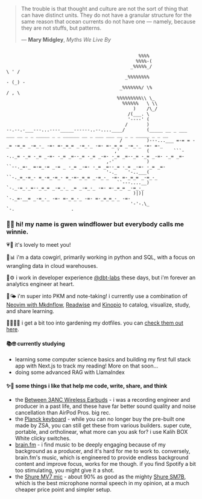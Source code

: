 > The trouble is that thought and culture are not the sort of thing that can have distinct units. 
> They do not have a granular structure for the same reason that ocean currents do not have one — namely, because they are not stuffs, but patterns.
>
> — **Mary Midgley**, _Myths We Live By_
```shell
                            
                                                 %%%%
                                                %%%%-(
                                              _%%%%%_/                        \ ' /
                                            _%%%%%%%%                        - (_) -
                                          _%%%%%%%/ \%                        / , \
                                         %%%%%%%%%\\ \_
                                           %%%%%%   \ \\
                                               )    /\_/
                                             /(___. \
                                             '----' (
                                            /       )
--.--.-___---...----_____------..--....____/        (_____ __ _ ___ ___ __ _ _ _____ _ _ ______ __ _ ___ ___ __ _ _ _____ _ _ __
                                          /         )---...___ =-= = -_= -=_= _-=_-_ -=- =-_=_= _-=_-_ -=- =-_=_= _-=_-_ -=- =-_
                                        ,'          (         ```--.._= -_= -_= _-=- -_= _=--_= -_= _-=- -_= _=--_= -_= _-=- -_= _=-
                                     ,-'            )                 ``--._=-_ =-=_-= _-= _ -_= _-=- -_= _=--_= -_= _-=- -_= _=-
                                     '-._    '-..___(                       ``-._=_-=_- =_-=_-=_- =_-=-_=_= _-=_-_ -=- =-_=_= _-=_-_ 
                                         ``---....__)                            `-._-=_-_=--_=_= _-=_-_ _= _-=_-_ -=- =-_=_= _-=_-_ 
                                               )|)|                                  `-._=-__= _-=_-_ -=- =-_=_-_ -=- =-_=_=_-_ -=- 
                                              '-'-.\_                                    `-.                     .                                                               
```
### 👋🌻 hi! my name is gwen windflower but everybody calls me winnie.

💗🤗 it's lovely to meet you!

🤠📊 i'm a data cowgirl, primarily working in python and SQL, with a focus on wrangling data in cloud warehouses.

🍊⚙️ i work in developer experience [@dbt-labs](https://github.com/dbt-labs) these days, but i'm forever an analytics engineer at heart.

🌱🌤️ i'm super into PKM and note-taking! i currently use a combination of [Neovim with Mkdnflow](https://github.com/jakewvincent/mkdnflow.nvim), [Readwise](https://readwise.io) and [Kinopio](https://kinopio.club) to catalog, visualize, study, and share learning.

👩🏻‍🌾📝 i get a bit too into gardening my dotfiles. you can [check them out here](https://github.com/gwenwindflower/charm-school).

#### 📚🤓 currently studying
- learning some computer science basics and building my first full stack app with Next.js to track my reading! More on that soon...
- doing some advanced RAG with LlamaIndex

#### ✨🌸 some things i like that help me code, write, share, and think
- the [Between 3ANC Wireless Earbuds](https://www.status.co/products/between-3anc) - i was a recording engineer and producer in a past life, and these have far better sound quality and noise cancellation than AirPod Pros. big rec.
- the [Planck keyboard](https://blog.zsa.io/2307-goodbye-planck-ez/) - while you can no longer buy the pre-built one made by ZSA, you can still get these from various builders. super cute, portable, and ortholinear, what more can you ask for? i use Kalih BOX White clicky switches.
- [brain.fm](https://www.brain.fm/) - i find music to be deeply engaging because of my background as a producer, and it's hard for me to work to. conversely, brain.fm's music, which is engineered to provide endless background content and improve focus, works for me though. if you find Spotify a bit too stimulating, you might give it a shot.
- the [Shure MV7 mic](https://www.shure.com/en-US/products/microphones/mv7) - about 90% as good as the mighty [Shure SM7B](https://en.wikipedia.org/wiki/Shure_SM7), which is the best microphone normal speech in my opinion, at a much cheaper price point and simpler setup.

